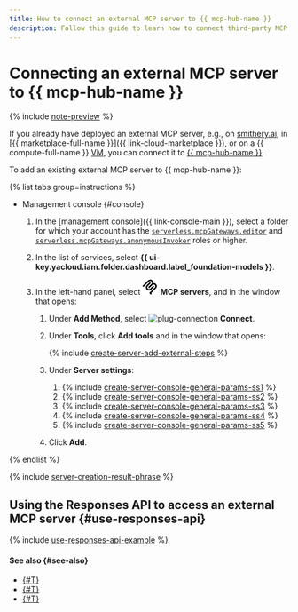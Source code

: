 ```yaml
---
title: How to connect an external MCP server to {{ mcp-hub-name }}
description: Follow this guide to learn how to connect third-party MCP servers to {{ mcp-hub-name }} through the {{ foundation-models-full-name }} interface.
---
```


# Connecting an external MCP server to {{ mcp-hub-name }}

{% include [note-preview](../../../_includes/note-preview.md) %}

If you already have deployed an external MCP server, e.g., on [smithery.ai](https://smithery.ai/), in [{{ marketplace-full-name }}]({{ link-cloud-marketplace }}), or on a {{ compute-full-name }} [VM](../../../compute/concepts/vm.md), you can connect it to [{{ mcp-hub-name }}](../../concepts/mcp-hub/index.md).

To add an existing external MCP server to {{ mcp-hub-name }}:

{% list tabs group=instructions %}

- Management console {#console}

  1. In the [management console]({{ link-console-main }}), select a folder for which your account has the [`serverless.mcpGateways.editor`](../../security/index.md#serverless-mcpGateways-editor) and [`serverless.mcpGateways.anonymousInvoker`](../../security/index.md#serverless-mcpGateways-anonymousInvoker) roles or higher.
  1. In the list of services, select **{{ ui-key.yacloud.iam.folder.dashboard.label_foundation-models }}**.
  1. In the left-hand panel, select ![logo-mcp](../../../_assets/console-icons/logo-mcp.svg) **MCP servers**, and in the window that opens:

      1. Under **Add Method**, select ![plug-connection](../../../_assets/console-icons/plug-connection.svg) **Connect**.
      1. Under **Tools**, click **Add tools** and in the window that opens:

          {% include [create-server-add-external-steps](../../../_includes/ai-studio/mcp-hub/create-server-add-external-steps.md) %}

      1. Under **Server settings**:

          1. {% include [create-server-console-general-params-ss1](../../../_includes/ai-studio/mcp-hub/create-server-console-general-params-ss1.md) %}
          1. {% include [create-server-console-general-params-ss2](../../../_includes/ai-studio/mcp-hub/create-server-console-general-params-ss2.md) %}
          1. {% include [create-server-console-general-params-ss3](../../../_includes/ai-studio/mcp-hub/create-server-console-general-params-ss3.md) %}
          1. {% include [create-server-console-general-params-ss4](../../../_includes/ai-studio/mcp-hub/create-server-console-general-params-ss4.md) %}
          1. {% include [create-server-console-general-params-ss5](../../../_includes/ai-studio/mcp-hub/create-server-console-general-params-ss5.md) %}
      1. Click **Add**.

{% endlist %}

{% include [server-creation-result-phrase](../../../_includes/ai-studio/mcp-hub/server-creation-result-phrase.md) %}

## Using the Responses API to access an external MCP server {#use-responses-api}

{% include [use-responses-api-example](../../../_includes/ai-studio/mcp-hub/use-responses-api-example.md) %}

#### See also {#see-also}

* [{#T}](../../concepts/mcp-hub/index.md)
* [{#T}](./create-from-template.md)
* [{#T}](./create-brand-new.md)